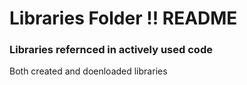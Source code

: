 # Libraries Folder !! README #

### Libraries refernced in actively used code ###

Both created and doenloaded libraries